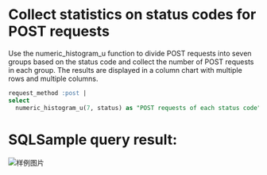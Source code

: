 # Collect statistics on status codes for POST requests

Use the numeric_histogram_u function to divide POST requests into seven groups based on the status code and collect the number of POST requests in each group.
The results are displayed in a column chart with multiple rows and multiple columns.

```SQL
request_method :post |
select
  numeric_histogram_u(7, status) as "POST requests of each status code"
```

# SQLSample query result:

![样例图片](https://img.alicdn.com/tfs/TB111WbcdTfau8jSZFwXXX1mVXa-669-287.png)
